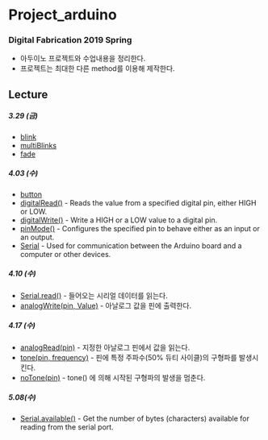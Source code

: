 # **Project_arduino**

### **Digital Fabrication** 2019 Spring

- 아두이노 프로젝트와 수업내용을 정리한다.
- 프로젝트는 최대한 다른 method를 이용해 제작한다.


## **Lecture**

##### 3.29 (금)
- [blink](http://www.arduino.cc/en/Tutorial/Blink)
- [multiBlinks](https://www.arduino.cc/en/Tutorial/MultipleBlinks)
- [fade](https://www.arduino.cc/en/tutorial/fade)

##### 4.03 (수)
- [button](https://www.arduino.cc/en/tutorial/button)
- [digitalRead()](https://www.arduino.cc/reference/en/language/functions/digital-io/digitalread/) - Reads the value from a specified digital pin, either HIGH or LOW.
- [digitalWrite()](https://www.arduino.cc/reference/en/language/functions/digital-io/digitalwrite/) - Write a HIGH or a LOW value to a digital pin.
- [pinMode()](https://www.arduino.cc/reference/en/language/functions/digital-io/pinmode/) - Configures the specified pin to behave either as an input or an output. 
- [Serial](https://www.arduino.cc/reference/en/language/functions/communication/serial/) - Used for communication between the Arduino board and a computer or other devices.

##### 4.10 (수)
- [Serial.read()](https://www.arduino.cc/reference/ko/language/functions/communication/serial/read/) - 들어오는 시리얼 데이터를 읽는다.
- [analogWrite(pin, Value)](https://www.arduino.cc/reference/ko/language/functions/analog-io/analogwrite/) - 아날로그 값을 핀에 출력한다.

##### 4.17 (수)
- [analogRead(pin)](https://www.arduino.cc/reference/ko/language/functions/analog-io/analogread/) - 지정한 아날로그 핀에서 값을 읽는다.
- [tone(pin, frequency)](https://www.arduino.cc/reference/ko/language/functions/advanced-io/tone/) - 핀에 특정 주파수(50% 듀티 사이클)의 구형파를 발생시킨다.
- [noTone(pin)](https://www.arduino.cc/reference/ko/language/functions/advanced-io/notone/) - tone() 에 의해 시작된 구형파의 발생을 멈춘다.

##### 5.08(수)
- [Serial.available()](https://www.arduino.cc/reference/ko/language/functions/communication/serial/available/) - Get the number of bytes (characters) available for reading from the serial port.